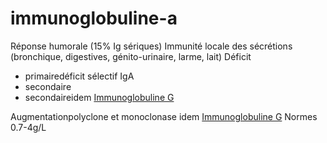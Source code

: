 # immunoglobuline-a



Réponse humorale (15% Ig sériques)
Immunité locale des sécrétions (bronchique, digestives, génito-urinaire, larme, lait)
Déficit 

- primairedéficit sélectif IgA 
- secondaire 
- secondaireidem [Immunoglobuline G](id:6653dbbb-6de9-4386-905d-c1e82b3b448e) 

Augmentationpolyclone et monoclonase idem [Immunoglobuline G](id:6653dbbb-6de9-4386-905d-c1e82b3b448e)
Normes 0.7-4g/L 

